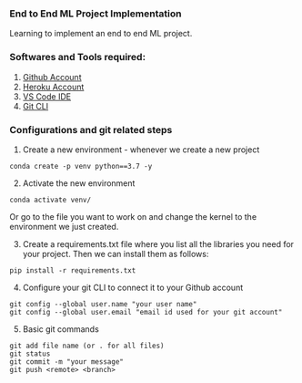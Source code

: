 ### End to End ML Project Implementation

Learning to implement an end to end ML project.

### Softwares and Tools required:

1. [Github Account](https://github.com)
2. [Heroku Account](https://heroku.com)
3. [VS Code IDE](https://code.visualstudio.com)
4. [Git CLI](https://git-scm.com/book/en/v2/Getting-Started-The-Command-Line)


### Configurations and git related steps
1. Create a new environment - whenever we create a new project

```
conda create -p venv python==3.7 -y
```

2. Activate the new environment

```
conda activate venv/
```

Or go to the file you want to work on and change the kernel to the environment we just created.

3. Create a requirements.txt file where you list all the libraries you need for your project. 
Then we can install them as follows:

```
pip install -r requirements.txt
```

4. Configure your git CLI to connect it to your Github account

```
git config --global user.name "your user name"
git config --global user.email "email id used for your git account"
```
5. Basic git commands

```
git add file name (or . for all files)
git status
git commit -m "your message"
git push <remote> <branch>
```